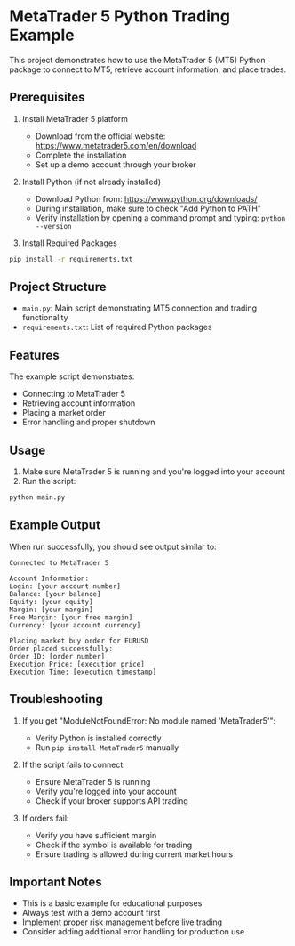 # MetaTrader 5 Python Trading Example

This project demonstrates how to use the MetaTrader 5 (MT5) Python package to connect to MT5, retrieve account information, and place trades.

## Prerequisites

1. Install MetaTrader 5 platform
   - Download from the official website: https://www.metatrader5.com/en/download
   - Complete the installation
   - Set up a demo account through your broker

2. Install Python (if not already installed)
   - Download Python from: https://www.python.org/downloads/
   - During installation, make sure to check "Add Python to PATH"
   - Verify installation by opening a command prompt and typing: `python --version`

3. Install Required Packages
```bash
pip install -r requirements.txt
```

## Project Structure

- `main.py`: Main script demonstrating MT5 connection and trading functionality
- `requirements.txt`: List of required Python packages

## Features

The example script demonstrates:
- Connecting to MetaTrader 5
- Retrieving account information
- Placing a market order
- Error handling and proper shutdown

## Usage

1. Make sure MetaTrader 5 is running and you're logged into your account
2. Run the script:
```bash
python main.py
```

## Example Output

When run successfully, you should see output similar to:
```
Connected to MetaTrader 5

Account Information:
Login: [your account number]
Balance: [your balance]
Equity: [your equity]
Margin: [your margin]
Free Margin: [your free margin]
Currency: [your account currency]

Placing market buy order for EURUSD
Order placed successfully:
Order ID: [order number]
Execution Price: [execution price]
Execution Time: [execution timestamp]
```

## Troubleshooting

1. If you get "ModuleNotFoundError: No module named 'MetaTrader5'":
   - Verify Python is installed correctly
   - Run `pip install MetaTrader5` manually

2. If the script fails to connect:
   - Ensure MetaTrader 5 is running
   - Verify you're logged into your account
   - Check if your broker supports API trading

3. If orders fail:
   - Verify you have sufficient margin
   - Check if the symbol is available for trading
   - Ensure trading is allowed during current market hours

## Important Notes

- This is a basic example for educational purposes
- Always test with a demo account first
- Implement proper risk management before live trading
- Consider adding additional error handling for production use
